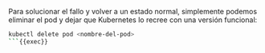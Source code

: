Para solucionar el fallo y volver a un estado normal, simplemente podemos eliminar el pod y dejar que Kubernetes lo recree con una versión funcional:

```bash
kubectl delete pod <nombre-del-pod>
```{{exec}}